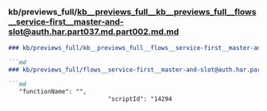 ### kb/previews_full/kb__previews_full__kb__previews_full__flows__service-first__master-and-slot@auth.har.part037.md.part002.md.md

```md
### kb/previews_full/kb__previews_full__flows__service-first__master-and-slot@auth.har.part037.md.part002.md

```md
### kb/previews_full/flows__service-first__master-and-slot@auth.har.part037.md (part 002)

```md
   "functionName": "",
                            "scriptId": "14294
```

```

```

```
